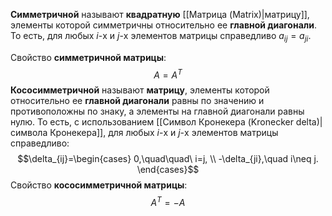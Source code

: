 **Симметричной** называют **квадратную** [[Матрица (Matrix)|матрицу]], элементы которой симметричны относительно ее **главной диагонали**. То есть, для любых $i$-х и $j$-х элементов матрицы справедливо $a_{ij}=a_{ji}$.

Свойство **симметричной матрицы**:$$A=A^T$$**Кососимметричной** называют **матрицу**, элементы которой относительно ее **главной диагонали** равны по значению и противоположны по знаку, а элементы на главной диагонали равны нулю. То есть, с использованием [[Символ Кронекера (Kronecker delta)|символа Кронекера]], для любых $i$-х и $j$-х элементов матрицы справедливо:$$\delta_{ij}=\begin{cases} 0,\quad\quad\ i=j, \\ -\delta_{ji},\quad i\neq j. \end{cases}$$
Свойство **кососимметричной матрицы**:$$A^T=-A$$